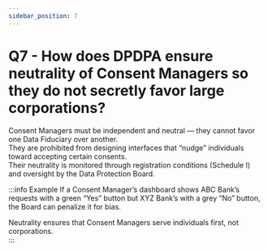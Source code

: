 ```yaml
---
sidebar_position: 7
---
```


# Q7 - How does DPDPA ensure neutrality of Consent Managers so they do not secretly favor large corporations?

Consent Managers must be independent and neutral — they cannot favor one Data Fiduciary over another.  
They are prohibited from designing interfaces that “nudge” individuals toward accepting certain consents.  
Their neutrality is monitored through registration conditions (Schedule I) and oversight by the Data Protection Board.  

:::info Example
If a Consent Manager’s dashboard shows ABC Bank’s requests with a green “Yes” button but XYZ Bank’s with a grey “No” button, the Board can penalize it for bias.  

Neutrality ensures that Consent Managers serve individuals first, not corporations.  
:::
